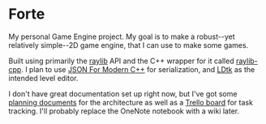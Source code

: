 # Forte
My personal Game Engine project. My goal is to make a robust--yet relatively simple--2D game engine, that I can use to make some games.

Built using primarily the [raylib](https://github.com/raysan5/raylib) API and the C++ wrapper for it called [raylib-cpp](https://github.com/RobLoach/raylib-cpp). I plan to use [JSON For Modern C++](https://github.com/nlohmann/json) for serialization, and [LDtk](https://ldtk.io/) as the intended level editor.

I don't have great documentation set up right now, but I've got some [planning documents](https://1drv.ms/u/s!Ai30HvYfZC6wlu0aUiFEM8rwssnmpg) for the architecture as well as a [Trello board](https://trello.com/b/hHwPugIz) for task tracking. I'll probably replace the OneNote notebook with a wiki later.
